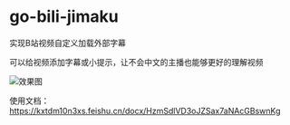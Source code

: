 # go-bili-jimaku

实现B站视频自定义加载外部字幕

可以给视频添加字幕或小提示，让不会中文的主播也能够更好的理解视频

![效果图](https://pic.imgdb.cn/item/6760d3ead0e0a243d4e5082b.png)

使用文档：https://kxtdm10n3xs.feishu.cn/docx/HzmSdlVD3oJZSax7aNAcGBswnKg
